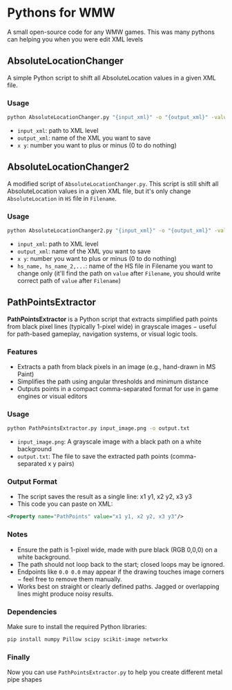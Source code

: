 # Pythons for WMW
A small open-source code for any WMW games. This was many pythons can helping you when you were edit XML levels
## AbsoluteLocationChanger

A simple Python script to shift all AbsoluteLocation values in a given XML file.

### Usage

```bash
python AbsoluteLocationChanger.py "{input_xml}" -o "{output_xml}" -value "{x y}"
```

- `input_xml`: path to XML level
- `output_xml`: name of the XML you want to save
- `x y`: number you want to plus or minus (0 to do nothing)

## AbsoluteLocationChanger2

A modified script of `AbsoluteLocationChanger.py`. This script is still shift all AbsoluteLocation values in a given XML file, but it's only change `AbsoluteLocation` in `HS` file in `Filename`.

### Usage

```bash
python AbsoluteLocationChanger2.py "{input_xml}" -o "{output_xml}" -value "{x y}" -hs "{hs_name}, {hs_name_2},..."
```

- `input_xml`: path to XML level
- `output_xml`: name of the XML you want to save
- `x y`: number you want to plus or minus (0 to do nothing)
- `hs_name, hs_name_2,...`: name of the HS file in Filename you want to change only (it'll find the path on `value` after `Filename`, you should write correct path of `value` after `Filename`)

## PathPointsExtractor
**PathPointsExtractor** is a Python script that extracts simplified path points from black pixel lines (typically 1-pixel wide) in grayscale images − useful for path-based gameplay, navigation systems, or visual logic tools.
### Features
- Extracts a path from black pixels in an image (e.g., hand-drawn in MS Paint)
- Simplifies the path using angular thresholds and minimum distance
- Outputs points in a compact comma-separated format for use in game engines or visual editors
### Usage
```bash
python PathPointsExtractor.py input_image.png -o output.txt
```
- `input_image.png`: A grayscale image with a black path on a white background
- `output.txt`: The file to save the extracted path points (comma-separated x y pairs)
### Output Format
- The script saves the result as a single line: x1 y1, x2 y2, x3 y3
- This code you can paste on XML:
```XML
<Property name="PathPoints" value="x1 y1, x2 y2, x3 y3"/>
```
### Notes
- Ensure the path is 1-pixel wide, made with pure black (RGB 0,0,0) on a white background.
- The path should not loop back to the start; closed loops may be ignored.
- Endpoints like `0.0 0.0` may appear if the drawing touches image corners − feel free to remove them manually.
- Works best on straight or clearly defined paths. Jagged or overlapping lines might produce noisy results.
### Dependencies
Make sure to install the required Python libraries:
```bash
pip install numpy Pillow scipy scikit-image networkx
```
### Finally
Now you can use `PathPointsExtractor.py` to help you create different metal pipe shapes
